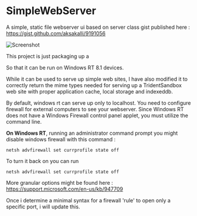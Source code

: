 # SimpleWebServer

A simple, static file webserver ui based on server class gist published here : https://gist.github.com/aksakalli/9191056

![Screenshot](http://www.obeliskos.com/images/sws_ss1.png)

This project is just packaging up a 

So that it can be run on Windows RT 8.1 devices.

While it can be used to serve up simple web sites, I have also modified it to correctly return the mime types needed for serving up a TridentSandbox web site with proper application cache, local storage and indexeddb.

By default, windows rt can serve up only to localhost.  You need to configure firewall for external computers to see your webserver.  Since Windows RT does not have a Windows Firewall control panel applet, you must utilize the command line.

**On Windows RT**, running an administrator command prompt you might disable windows firewall with this command :

```
netsh advfirewall set currprofile state off
```

To turn it back on you can run

```
netsh advfirewall set currprofile state off
```

More granular options might be found here :
https://support.microsoft.com/en-us/kb/947709

Once i determine a minimal syntax for a firewall 'rule' to open only a specific port, i will update this.
